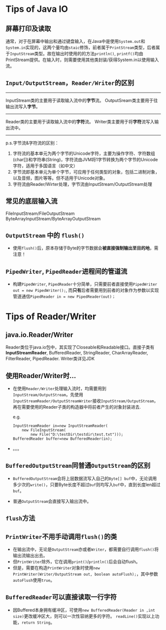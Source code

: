 # Tips of Java IO

## 屏幕打印及读取
通常，对于在屏幕中输出和通过键盘输入，在Java中是使用`System.out`和`System.in`实现的，这两个量均由`staic`修饰，前者属于`PrintStream`类型，后者属于`InputStream`类型。故在输出时使用的的方法`println()`, `printf()`均由PrintStream提供。在输入时，则需要使用其他类封装/获得System.in以使用输入流。

## `Input/OutputStream`，`Reader/Writer`的区别
***
InputStream类的主要用于读取输入流中的**字节**流。
OutputSream类主要用于往输出流写入**字节**。
***
Reader类的主要用于读取输入流中的**字符**流。
Writer类主要用于将**字符**流写入输出流中。
***

p.s.字节流&字符流的区别：
1. 字符流的基本单元为两个字节的Unicode字符，主要为操作字符、字符数组(char[])和字符串(String)，字符流由JVM将1字节转换为两个字节的Unicode字符，适用于多国语言（如中文）
2. 字节流即基本单元为单个字节，可应用于任何类型的对象，包括二进制对象，以及音频，图片等等。但不适用于Unicode对象。
3. 字符流由Reader/Wirter处理，字节流由InputStream/OutputStream处理

## 常见的底层输入流
FileInputStream/FileOutputStream
ByteArrayInputStream/ByteArrayOutputStream

## `OutputStream` 中的 `flush()`
- 使用`flush()`后，原本存储于Byte的字节数据会**被直接强制输出至目的地**，需注意！

## `PipedWriter`, `PipedReader`进程间的管道流
- 构建`PipedWriter`, `PipedReader`十分简单，只需要前者直接使用`PipedWriter out = new PipedWriter();`, 而**只有**后者需要用到前者的对象作为参数以实现管道通信`PipedReader in = new PipedReader(out)；`

# Tips of Reader/Writer
## java.io.Reader/Writer
Reader类位于java.io包中，其实现了Closeable和Readable接口。直接子类有**InputStreamReader**, BufferedReader,  StringReader, CharArrayReader, FilterReader, PipedReader.
Writer类详见JDK



## 使用Reader/Writer时...
- 在使用`Reader/Writer`处理输入流时，均需要用到`InputStream/OutputStream`，先使用`InputStreamReader/OutputStreamWriter`接收`InputStream/OutputStream`，再在需要使用的Reader子类的构造器中将前者产生的对象封装进去.

  e.g.
  ```
  InputStreamReader in=new InputStreamReader(
      new FileInputStream(
          new File("D:\testDir\testdir\test.txt")));
  BufferedReader buffer=new BufferedReader(in);
  ```
- 。。。

## `BufferedOutputStream`同普通`OutputStream`的区别
- `BufferedOutputStream`会将上层数据流写入自己的`Byte[] buf`中，无论调用多少次的`write()`，只要Byte长度不超过`buf`则均写入`buf`中，直到长度len超过`buf`。

- 普通`OutputStream`会直接写入输出流中。

## `flush`方法



## `PrintWriter`不用手动调用`flush()`的类
- 在输出流中，无论是`OutputStream`亦或者`Writer`，都需要自行调用`flush()`将输出流输出出去。
- 但`PrintWriter`除外，它在调用`print()`/`println()`后会自动flush。
- 但是，需要在构造`PrintWriter`对象时使用`new PrintWriter(Writer/OutputStream out, boolean autoFlush);`，其中参数`autoFlush`使用`true`。

## `BufferedReader`可以直接读取一行字符
- 因Buffered本身拥有缓冲区，可使用`new BufferedReader(Reader in ,int size)`更改缓冲区大，则可以一次性容纳更多的字符。
`readLine()`实现以上功能，`return String`。



